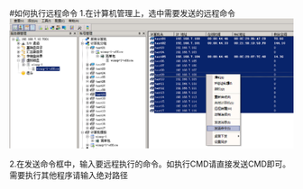 #如何执行远程命令
1.在计算机管理上，选中需要发送的远程命令
![](/assets/105-1.png)

2.在发送命令框中，输入要远程执行的命令。如执行CMD请直接发送CMD即可。需要执行其他程序请输入绝对路径
